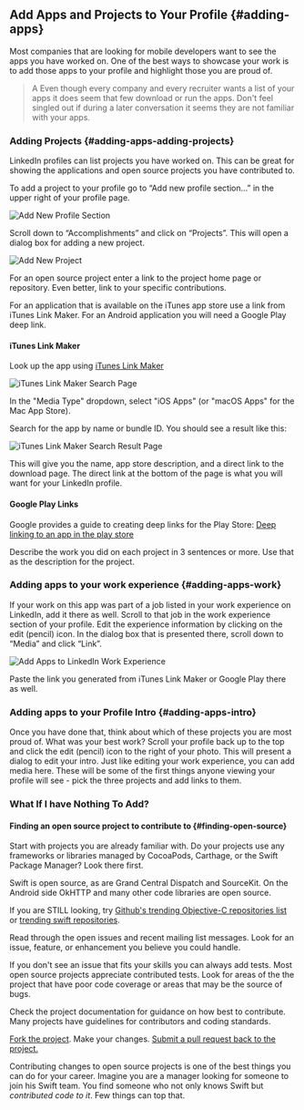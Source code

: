 ## Add Apps and Projects to Your Profile {#adding-apps}

Most companies that are looking for mobile developers want to see the apps you have worked on. One of the best ways to showcase your work is to add those apps to your profile and highlight those you are proud of.

> A Even though every company and every recruiter wants a list of your apps it does seem that few download or run the apps. Don't feel singled out if during a later conversation it seems they are not familiar with your apps. 

### Adding Projects {#adding-apps-adding-projects}

LinkedIn profiles can list projects you have worked on. This can be great for showing the applications and open source projects you have contributed to. 

To add a project to your profile go to “Add new profile section…” in the upper right of your profile page. 

![Add New Profile Section](images/addprofilesection.png)

Scroll down to “Accomplishments” and click on “Projects”. This will open a dialog box for adding a new project.

![Add New Project](images/addproject.png)

For an open source project enter a link to the project home page or repository. Even better, link to your specific contributions. 

For an application that is available on the iTunes app store use a link from iTunes Link Maker.  For an Android application you will need a Google Play deep link.

#### iTunes Link Maker

Look up the app using 
[iTunes Link Maker](https://linkmaker.itunes.apple.com/en-us) 

![iTunes Link Maker Search Page](images/linkmakerselectmediatype.png)
 
In the "Media Type" dropdown, select "iOS Apps" (or "macOS Apps" for the Mac App Store).
 
Search for the app by name or bundle ID. You should see a result like this:
 
 ![iTunes Link Maker Search Result Page](images/linkmakerresult.png)
 
This will give you the name, app store description, and a direct link to the download page. The direct link at the bottom of the page is what you will want for your LinkedIn profile. 

#### Google Play Links
Google provides a guide to creating deep links for the Play Store:
[Deep linking to an app in the play store](https://developer.android.com/distribute/marketing-tools/linking-to-google-play.html#OpeningDetails)

Describe the work you did on each project in 3 sentences or more. Use that as the description for the project.

### Adding apps to your work experience {#adding-apps-work}

If your work on this app was part of a job listed in your work experience on LinkedIn, add it there as well. Scroll to that job in the work experience section of your profile. Edit the experience information by clicking on the edit (pencil) icon. In the dialog box that is presented there, scroll down to “Media” and click “Link”. 

![Add Apps to LinkedIn Work Experience](images/editexperience.png)

Paste the link you generated from iTunes Link Maker or Google Play there as well.

### Adding apps to your Profile Intro {#adding-apps-intro}

Once you have done that, think about which of these projects you are most proud of. What was your best work? Scroll your profile back up to the top and click the edit (pencil) icon to the right of your photo. This will present a dialog to edit your intro. Just like editing your work experience, you can add media here. These will be some of the first things anyone viewing your profile will see - pick the three projects and add links to them.

### What If I have Nothing To Add?

#### Finding an open source project to contribute to {#finding-open-source}

Start with projects you are already familiar with.
Do your projects use any frameworks or libraries managed by CocoaPods, Carthage, or the Swift Package Manager? Look there first.

Swift is open source, as are Grand Central Dispatch and SourceKit. On the Android side OkHTTP and many other code libraries are open source. 

If you are STILL looking, try [Github's trending Objective-C repositories list](https://github.com/trending/objective-c?since=monthly) or [trending swift repositories](https://github.com/trending/swift?since=monthly).

Read through the open issues and recent mailing list messages. Look for an issue, feature, or enhancement you believe you could handle. 

If you don't see an issue that fits your skills you can always add tests. Most open source projects appreciate contributed tests. Look for areas of the the project that have poor code coverage or areas that may be the source of bugs. 

Check the project documentation for guidance on how best to contribute. Many projects have guidelines for contributors and coding standards. 

[Fork the project](https://help.github.com/articles/fork-a-repo/). Make your changes. [Submit a pull request back to the project.](https://help.github.com/articles/about-pull-requests/)

Contributing changes to open source projects is one of the best things you can do for your career.  Imagine you are a manager looking for someone to join his Swift team. You find someone who not only knows Swift but *contributed code to it*.  Few things can top that.
